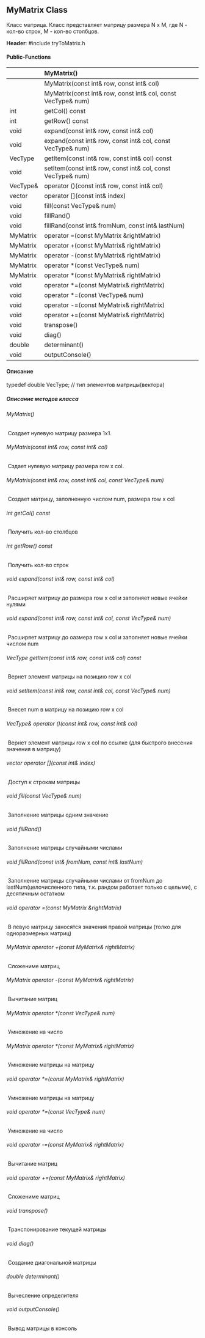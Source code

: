 ## MyMatrix Class

Класс матрица. Класс представляет матрицу размера N x M, где N - кол-во строк, M - кол-во столбцов.

**Header**: #include tryToMatrix.h

#### Public-Functions

|                 | MyMatrix()                                                   |
| --------------- | :----------------------------------------------------------- |
|                 | MyMatrix(const int& row, const int& col)                     |
|                 | MyMatrix(const int& row, const int& col, const VecType& num) |
| int             | getCol() const                                               |
| int             | getRow() const                                               |
| void            | expand(const int& row, const int& col)                       |
| void            | expand(const int& row, const int& col, const VecType& num)   |
| VecType         | getItem(const int& row, const int& col) const                |
| void            | setItem(const int& row, const int& col, const VecType& num)  |
| VecType&        | operator ()(const int& row, const int& col)                  |
| vector<VecType> | operator [](const int& index)                                |
| void            | fill(const VecType& num)                                     |
| void            | fillRand()                                                   |
| void            | fillRand(const int& fromNum, const int& lastNum)             |
| MyMatrix        | operator =(const MyMatrix &rightMatrix)                      |
| MyMatrix        | operator +(const MyMatrix& rightMatrix)                      |
| MyMatrix        | operator -(const MyMatrix& rightMatrix)                      |
| MyMatrix        | operator *(const VecType& num)                               |
| MyMatrix        | operator *(const MyMatrix& rightMatrix)                      |
| void            | operator *=(const MyMatrix& rightMatrix)                     |
| void            | operator *=(const VecType& num)                              |
| void            | operator -=(const MyMatrix& rightMatrix)                     |
| void            | operator +=(const MyMatrix& rightMatrix)                     |
| void            | transpose()                                                  |
| void            | diag()                                                       |
| double          | determinant()                                                |
| void            | outputConsole()                                              |



#### Описание

typedef double VecType; // тип элементов матрицы(вектора)

##### Описание методов класса

###### MyMatrix()

​    Создает нулевую матрицу размера 1х1.

###### MyMatrix(const int& row, const int& col)

​    Сздает нулевую матрицу размера row x col.

###### MyMatrix(const int& row, const int& col, const VecType& num)

​    Создает матрицу, заполненную числом num, размера row x col

###### int getCol() const

​    Получить кол-во столбцов

###### int getRow() const

​    Получить кол-во строк

###### void  expand(const int& row, const int& col)

​    Расширяет матрицу до размера row x col и заполняет новые ячейки нулями

###### void  expand(const int& row, const int& col, const VecType& num)

​    Расширяет матрицу до оазмера row x col и заполняет новые ячейки числом num

###### VecType getItem(const int& row, const int& col) const                                                                 

​    Вернет элемент матрицы на позицию row x col

###### void setItem(const int& row, const int& col, const VecType& num)

​    Внесет num в матрицу на позицию row x col

###### VecType& operator ()(const int& row, const int& col)

​    Вернет элемент матрицы row x col по ссылке (для быстрого внесения значения в матрицу)

###### vector<VecType> operator [](const int& index)

​    Доступ к строкам матрицы

###### void fill(const VecType& num)

​    Заполнение матрицы одним значение

###### void fillRand()

​    Заполнение матрицы случайными числами

###### void fillRand(const int& fromNum, const int& lastNum)

​    Заполнение матрицы случайными числами от fromNum до lastNum(целочисленного типа, т.к. рандом работает только с целыми), с десятичным остатком

###### void operator =(const MyMatrix &rightMatrix)

​    В левую матрицу заносятся значения правой матрицы (толко для одноразмерных матриц)

###### MyMatrix operator +(const MyMatrix& rightMatrix)

​    Сложениме матриц

###### MyMatrix operator -(const MyMatrix& rightMatrix)

​    Вычитание матриц

###### MyMatrix operator *(const VecType& num)

​    Умножение на число

###### MyMatrix operator *(const MyMatrix& rightMatrix)

​    Умножение матрицы на матрицу

###### void operator *=(const MyMatrix& rightMatrix)

​    Умножение матрицы на матрицу

###### void operator *=(const VecType& num)

​    Умножение на число

###### void operator -=(const MyMatrix& rightMatrix)

​    Вычитание матриц

###### void operator +=(const MyMatrix& rightMatrix)

​    Сложениме матриц

###### void transpose()

​    Транспонирование текущей матрицы

###### void diag()

​    Создание диагональной матрицы

###### double determinant()

​    Вычесление определителя

###### void outputConsole()

​    Вывод матрицы в консоль
